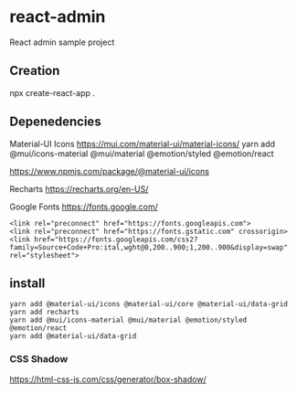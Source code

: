 # react-admin
React admin sample project

## Creation
npx create-react-app . 

## Depenedencies
Material-UI Icons
https://mui.com/material-ui/material-icons/
yarn add @mui/icons-material @mui/material @emotion/styled @emotion/react


https://www.npmjs.com/package/@material-ui/icons


Recharts
https://recharts.org/en-US/


Google Fonts
https://fonts.google.com/

```
<link rel="preconnect" href="https://fonts.googleapis.com">
<link rel="preconnect" href="https://fonts.gstatic.com" crossorigin>
<link href="https://fonts.googleapis.com/css2?family=Source+Code+Pro:ital,wght@0,200..900;1,200..900&display=swap" rel="stylesheet">
```

## install
```
yarn add @material-ui/icons @material-ui/core @material-ui/data-grid
yarn add recharts
yarn add @mui/icons-material @mui/material @emotion/styled @emotion/react
yarn add @material-ui/data-grid
```


### CSS Shadow
https://html-css-js.com/css/generator/box-shadow/




